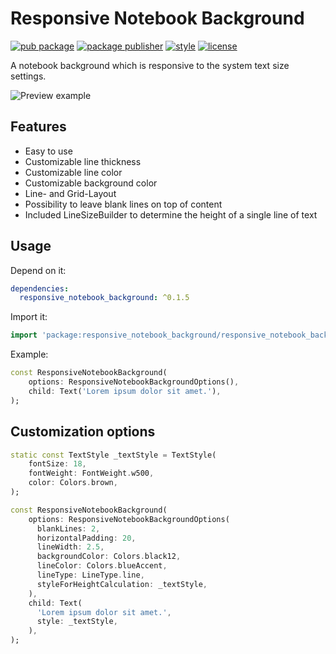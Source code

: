 # Responsive Notebook Background
[![pub package][pub_badge]][pub_badge_link]
[![package publisher][publisher_badge]][publisher_badge_link]
[![style][style_badge]][style_link]
[![license][license_badge]][license_link]

A notebook background which is responsive to the system text size settings.

![Preview example](example/screenshots/example.gif "Example")

## Features

- Easy to use
- Customizable line thickness
- Customizable line color
- Customizable background color
- Line- and Grid-Layout
- Possibility to leave blank lines on top of content
- Included LineSizeBuilder to determine the height of a single line of text

## Usage

Depend on it:

```yaml
dependencies:
  responsive_notebook_background: ^0.1.5
```

Import it:

```dart
import 'package:responsive_notebook_background/responsive_notebook_background.dart';
```

Example:

```dart
const ResponsiveNotebookBackground(
    options: ResponsiveNotebookBackgroundOptions(),
    child: Text('Lorem ipsum dolor sit amet.'),
);
```

## Customization options

```dart
static const TextStyle _textStyle = TextStyle(
    fontSize: 18,
    fontWeight: FontWeight.w500,
    color: Colors.brown,
);

const ResponsiveNotebookBackground(
    options: ResponsiveNotebookBackgroundOptions(
      blankLines: 2,
      horizontalPadding: 20,
      lineWidth: 2.5,
      backgroundColor: Colors.black12,
      lineColor: Colors.blueAccent,
      lineType: LineType.line,
      styleForHeightCalculation: _textStyle,
    ),
    child: Text(
      'Lorem ipsum dolor sit amet.',
      style: _textStyle,
    ),
);
```
[publisher_badge]: https://img.shields.io/pub/publisher/responsive_notebook_background.svg

[publisher_badge_link]: https://pub.dev/publishers/cosee.biz/packages

[license_badge]: https://img.shields.io/github/license/cosee/responsive_notebook_background

[license_link]: https://github.com/cosee/responsive_notebook_background/blob/main/LICENSE

[style_badge]: https://img.shields.io/badge/style-cosee__lints-brightgreen

[style_link]: https://pub.dev/packages/cosee_lints

[pub_badge]: https://img.shields.io/pub/v/responsive_notebook_background.svg

[pub_badge_link]: https://pub.dartlang.org/packages/responsive_notebook_background